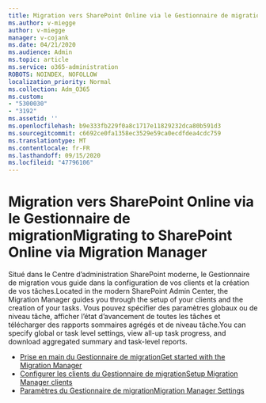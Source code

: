 ```yaml
---
title: Migration vers SharePoint Online via le Gestionnaire de migration
ms.author: v-miegge
author: v-miegge
manager: v-cojank
ms.date: 04/21/2020
ms.audience: Admin
ms.topic: article
ms.service: o365-administration
ROBOTS: NOINDEX, NOFOLLOW
localization_priority: Normal
ms.collection: Adm_O365
ms.custom:
- "5300030"
- "3192"
ms.assetid: ''
ms.openlocfilehash: b9e333fb229f0a8c1717e11829232dca80b591d3
ms.sourcegitcommit: c6692ce0fa1358ec3529e59ca0ecdfdea4cdc759
ms.translationtype: MT
ms.contentlocale: fr-FR
ms.lasthandoff: 09/15/2020
ms.locfileid: "47796106"
---
```

# <a name="migrating-to-sharepoint-online-via-migration-manager"></a><span data-ttu-id="f6338-102">Migration vers SharePoint Online via le Gestionnaire de migration</span><span class="sxs-lookup"><span data-stu-id="f6338-102">Migrating to SharePoint Online via Migration Manager</span></span>

<span data-ttu-id="f6338-103">Situé dans le Centre d’administration SharePoint moderne, le Gestionnaire de migration vous guide dans la configuration de vos clients et la création de vos tâches.</span><span class="sxs-lookup"><span data-stu-id="f6338-103">Located in the modern SharePoint Admin Center, the Migration Manager guides you through the setup of your clients and the creation of your tasks.</span></span> <span data-ttu-id="f6338-104">Vous pouvez spécifier des paramètres globaux ou de niveau tâche, afficher l’état d’avancement de toutes les tâches et télécharger des rapports sommaires agrégés et de niveau tâche.</span><span class="sxs-lookup"><span data-stu-id="f6338-104">You can specify global or task level settings, view all-up task progress, and download aggregated summary and task-level reports.</span></span>

* [<span data-ttu-id="f6338-105">Prise en main du Gestionnaire de migration</span><span class="sxs-lookup"><span data-stu-id="f6338-105">Get started with the Migration Manager</span></span>](https://docs.microsoft.com/sharepointmigration/mm-get-started)
* [<span data-ttu-id="f6338-106">Configurer les clients du Gestionnaire de migration</span><span class="sxs-lookup"><span data-stu-id="f6338-106">Setup Migration Manager clients</span></span>](https://docs.microsoft.com/sharepointmigration/mm-setup-clients)
* [<span data-ttu-id="f6338-107">Paramètres du Gestionnaire de migration</span><span class="sxs-lookup"><span data-stu-id="f6338-107">Migration Manager Settings</span></span>](https://docs.microsoft.com/sharepointmigration/mm-settings)